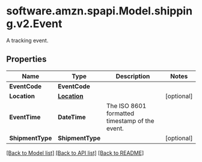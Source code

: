# software.amzn.spapi.Model.shipping.v2.Event
A tracking event.

## Properties

Name | Type | Description | Notes
------------ | ------------- | ------------- | -------------
**EventCode** | **EventCode** |  | 
**Location** | [**Location**](Location.md) |  | [optional] 
**EventTime** | **DateTime** | The ISO 8601 formatted timestamp of the event. | 
**ShipmentType** | **ShipmentType** |  | [optional] 

[[Back to Model list]](../README.md#documentation-for-models) [[Back to API list]](../README.md#documentation-for-api-endpoints) [[Back to README]](../README.md)

